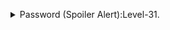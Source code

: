<p>
<details>
<summary>Password (Spoiler Alert):Level-31.</summary>
<pre><code></code>OoffzGDlzhAlerFJ2cAiz1D41JW1Mhmt</pre>
</details>
</p>

